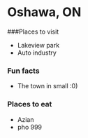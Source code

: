 # Oshawa, ON

###Places to visit
- Lakeview park
- Auto industry

### Fun facts
- The town in small :0)

### Places to eat
- Azian
- pho 999
